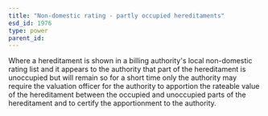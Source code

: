 ```yaml
---
title: "Non-domestic rating - partly occupied hereditaments"
esd_id: 1976
type: power
parent_id:  
---
```


Where a hereditament is shown in a billing authority's local non-domestic rating list and it appears to the authority that part of the hereditament is unoccupied but will remain so for a short time only the authority may require the valuation officer for the authority to apportion the rateable value of the hereditament between the occupied and unoccupied parts of the hereditament and to certify the apportionment to the authority. 

